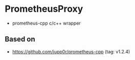 # PrometheusProxy
- prometheus-cpp c/c++ wrapper  

## Based on
- https://github.com/jupp0r/prometheus-cpp (tag: v1.2.4)
